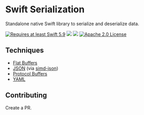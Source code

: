 # Swift Serialization

Standalone native Swift library to serialize and deserialize data.

<a href="https://swift.org"><img src="https://img.shields.io/badge/Swift-5.9+-F05138?style=&logo=swift" alt="Requires at least Swift 5.9"></a> <img src="https://img.shields.io/badge/Platforms-Any-gold"> <a href="https://discord.com/invite/VyuFQUpcUz"><img src="https://img.shields.io/badge/Chat-Discord-7289DA?style=&logo=discord"></a> <a href="https://github.com/RandomHashTags/destiny/blob/main/LICENSE"><img src="https://img.shields.io/badge/License-Apache_2.0-blue" alt="Apache 2.0 License"></a>

## Techniques

- [Flat Buffers](https://flatbuffers.dev/)
- [JSON](https://en.wikipedia.org/wiki/JSON) (via [simd-json](https://github.com/simdjson/simdjson))
- [Protocol Buffers](https://protobuf.dev/)
- [YAML](https://yaml.org)

## Contributing

Create a PR.